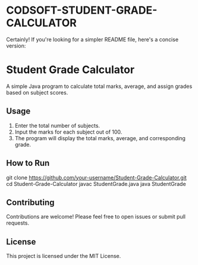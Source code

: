 # CODSOFT-STUDENT-GRADE-CALCULATOR
Certainly! If you're looking for a simpler README file, here's a concise version:
# Student Grade Calculator

A simple Java program to calculate total marks, average, and assign grades based on subject scores.

## Usage

1. Enter the total number of subjects.
2. Input the marks for each subject out of 100.
3. The program will display the total marks, average, and corresponding grade.

## How to Run

git clone https://github.com/your-username/Student-Grade-Calculator.git
cd Student-Grade-Calculator
javac StudentGrade.java
java StudentGrade

## Contributing

Contributions are welcome! Please feel free to open issues or submit pull requests.

## License

This project is licensed under the MIT License.

